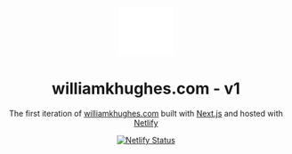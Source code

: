 <div align="center">
  <img alt="Logo" src="https://raw.githubusercontent.com/willhughes11/wkh-portfolio-project/main/public/media/doubleU.png" width="100" />
</div>
<h1 align="center">
  williamkhughes.com - v1
</h1>
<p align="center">
  The first iteration of <a href="https://williamkhughes.com" target="_blank">williamkhughes.com</a> built with <a href="https://nextjs.org/" target="_blank">Next.js</a> and hosted with <a href="https://www.netlify.com/" target="_blank">Netlify</a>
</p>
<p align="center">
  <a href="https://app.netlify.com/sites/fastidious-vacherin-fbf321/deploys" target="_blank">
    <img src="https://api.netlify.com/api/v1/badges/1963b488-7b78-48c9-9e2d-6fb5e47ab3af/deploy-status" alt="Netlify Status" />
  </a>
</p>
